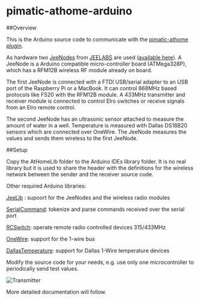 pimatic-athome-arduino
======================

##Overview

This is the Arduino source code to communicate with the [pimatic-athome plugin](https://github.com/dfischbach/pimatic-athome).

As hardware two [JeeNodes](http://jeelabs.net/projects/hardware/wiki/JeeNode) from [JEELABS](http://jeelabs.org) are used ([available here](http://www.digitalsmarties.net/products/jeenode)). A JeeNode is a Arduino compatible micro-controller board (ATMega328P), which has a RFM12B wireless RF module already on board.

The first JeeNode is connected with a FTDI USB/serial adapter to an USB port of the Raspberry Pi or a MacBook. It can control 868MHz based protocols like FS20 with the RFM12B module. A 433MHz transmitter and receiver module is connected to control Elro switches or receive signals from an Elro remote control.

The second JeeNode has an ultrasonic sensor attached to measure the amount of water in a well. Temperature is measured with Dallas DS18B20 sensors which are connected over OneWire.
The JeeNode measures the values and sends them wireless to the first JeeNode.


##Setup

Copy the AtHomeLib folder to the Arduino IDEs library folder. It is no real library but it is used to share the header with the definitions for the wireless network between the sender and the receiver source code.

Other required Arduino libraries:

[JeeLib](https://github.com/jcw/jeelib) : supoort for the JeeNodes and the wireless radio modules

[SerialCommand](https://github.com/kroimon/Arduino-SerialCommand): tokenize and parse commands received over the serial port

[RCSwitch](https://code.google.com/p/rc-switch/): operate remote radio controlled devices 315/433MHz

[OneWire](http://www.pjrc.com/teensy/td_libs_OneWire.html): support for the 1-wire bus

[DallasTemperature](http://milesburton.com/Main_Page?title=Dallas_Temperature_Control_Library): support for Dallas 1-Wire temperature devices


Modify the source code for your needs, e.g. use only one microcontroller to periodically send test values.

![Transmitter](https://github.com/dfischbach/pimatic-athome-arduino/blob/master/Doc/AtHome%20Transmitter.png?raw=true)



More detailed documentation will follow.
